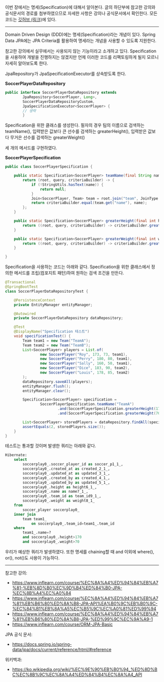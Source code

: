 이번 장에서는 명세(Specification)에 대해서 알아본다.
글의 하단부에 참고한 강의와 공식문서의 경로를 첨부하였으므로 자세한 사항은 강의나 공식문서에서 확인한다.
모든 코드는 [깃허브 (링크)](https://github.com/roy-zz/data-jpa)에 있다.

---

Domain Driven Design (DDD)에는 명세(Specification)라는 개념이 있다.
Spring Data JPA에는 JPA Criteria를 활용하여 명세라는 개념을 사용할 수 있도록 지원한다.

참고한 강의에서 실무에서는 사용되지 않는 기능이라고 소개하고 있다.
Specification을 사용하여 개발을 진행하지는 않겠지만 언제 이러한 코드를 리팩토링하게 될지 모르니 자세히 알아보도록 한다.

JpaRepository가 JpaSpecificationExecutor<T>를 상속받도록 한다.

**SoccerPlayerDataRepository**

```java
public interface SoccerPlayerDataRepository extends
        JpaRepository<SoccerPlayer, Long>,
        SoccerPlayerDataRepositoryCustom,
        JpaSpecificationExecutor<SoccerPlayer> {
        // 생략
        }
```

Specification을 위한 클래스를 생성한다.
필자의 경우 팀의 이름으로 검색하는 teamName(),
입력받은 값보다 큰 선수를 검색하는 greaterHeight(),
입력받은 값보다 무거은 선수를 검색하는 greaterWeight() 

세 개의 메서드를 구현하였다.

**SoccerPlayerSpecification**

```java
public class SoccerPlayerSpecification {

    public static Specification<SoccerPlayer> teamName(final String name) {
        return (root, query, criteriaBuilder) -> {
            if (!StringUtils.hasText(name)) {
                return null;
            }
            Join<SoccerPlayer, Team> team = root.join("team", JoinType.INNER);
            return criteriaBuilder.equal(team.get("name"), name);
        };
    }

    public static Specification<SoccerPlayer> greaterHeight(final int height) {
        return ((root, query, criteriaBuilder) -> criteriaBuilder.greaterThan(root.get("height"), height));
    }

    public static Specification<SoccerPlayer> greaterWeight(final int weight) {
        return ((root, query, criteriaBuilder) -> criteriaBuilder.greaterThan(root.get("weight"), weight));
    }

}
```

Specification을 사용하는 코드는 아래와 같다.
Specification을 위한 클래스에서 정의한 메서드를 조립(컴포지트 패턴)하여 원하는 검색 조건을 만든다.

```java
@Transactional
@SpringBootTest
class SoccerPlayerDataRepositoryTest {

    @PersistenceContext
    private EntityManager entityManager;

    @Autowired
    private SoccerPlayerDataRepository dataRepository;

    @Test
    @DisplayName("Specification 테스트")
    void specificationTest() {
        Team team1 = new Team("TeamA");
        Team team2 = new Team("TeamB");
        List<SoccerPlayer> players = List.of(
                new SoccerPlayer("Roy", 173, 73, team1),
                new SoccerPlayer("Perry", 180, 80, team1),
                new SoccerPlayer("Sally", 160, 50, team1),
                new SoccerPlayer("Dice", 183, 90, team2),
                new SoccerPlayer("Louis", 178, 85, team2)
        );
        dataRepository.saveAll(players);
        entityManager.flush();
        entityManager.clear();

        Specification<SoccerPlayer> specification =
                SoccerPlayerSpecification.teamName("TeamA")
                        .and(SoccerPlayerSpecification.greaterHeight(170))
                        .and(SoccerPlayerSpecification.greaterWeight(70));

        List<SoccerPlayer> storedPlayers = dataRepository.findAll(specification);
        assertEquals(2, storedPlayers.size());
    }
}
```

테스트는 통과할 것이며 발생한 쿼리는 아래와 같다.

```sql
Hibernate: 
    select
        soccerplay0_.soccer_player_id as soccer_p1_1_,
        soccerplay0_.created_at as created_2_1_,
        soccerplay0_.updated_at as updated_3_1_,
        soccerplay0_.created_by as created_4_1_,
        soccerplay0_.updated_by as updated_5_1_,
        soccerplay0_.height as height6_1_,
        soccerplay0_.name as name7_1_,
        soccerplay0_.team_id as team_id9_1_,
        soccerplay0_.weight as weight8_1_ 
    from
        soccer_player soccerplay0_ 
    inner join
        team team1_ 
            on soccerplay0_.team_id=team1_.team_id 
    where
        team1_.name=? 
        and soccerplay0_.height>170 
        and soccerplay0_.weight>70
```

우리가 예상한 쿼리가 발생하였다.
또한 명세를 chaining할 때 and 이외에 where(), or(), not()도 사용이 가능하다.

---

참고한 강의:

- https://www.inflearn.com/course/%EC%8A%A4%ED%94%84%EB%A7%81-%EB%8D%B0%EC%9D%B4%ED%84%B0-JPA-%EC%8B%A4%EC%A0%84
- https://www.inflearn.com/course/%EC%8A%A4%ED%94%84%EB%A7%81%EB%B6%80%ED%8A%B8-JPA-API%EA%B0%9C%EB%B0%9C-%EC%84%B1%EB%8A%A5%EC%B5%9C%EC%A0%81%ED%99%94
- https://www.inflearn.com/course/%EC%8A%A4%ED%94%84%EB%A7%81%EB%B6%80%ED%8A%B8-JPA-%ED%99%9C%EC%9A%A9-1
- https://www.inflearn.com/course/ORM-JPA-Basic

JPA 공식 문서:

- https://docs.spring.io/spring-data/jpa/docs/current/reference/html/#reference

위키백과:

- https://ko.wikipedia.org/wiki/%EC%9E%90%EB%B0%94_%ED%8D%BC%EC%8B%9C%EC%8A%A4%ED%84%B4%EC%8A%A4_API